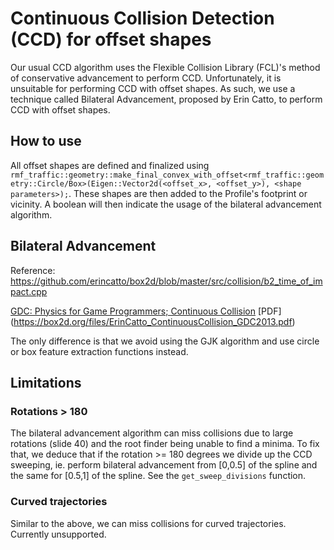# Continuous Collision Detection (CCD) for offset shapes

Our usual CCD algorithm uses the Flexible Collision Library (FCL)'s method of conservative advancement to perform CCD. Unfortunately, it is  unsuitable for performing CCD with offset shapes. As such, we use a technique called Bilateral Advancement, proposed by Erin Catto, to perform CCD with offset shapes.

## How to use 

All offset shapes are defined and finalized using `rmf_traffic::geometry::make_final_convex_with_offset<rmf_traffic::geometry::Circle/Box>(Eigen::Vector2d(<offset_x>, <offset_y>), <shape parameters>);`. These shapes are then added to the Profile's footprint or vicinity. A boolean will then indicate the usage of the bilateral advancement algorithm.

## Bilateral Advancement

Reference: https://github.com/erincatto/box2d/blob/master/src/collision/b2_time_of_impact.cpp

[GDC: Physics for Game Programmers; Continuous Collision](https://www.youtube.com/watch?v=7_nKOET6zwI)
[PDF] (https://box2d.org/files/ErinCatto_ContinuousCollision_GDC2013.pdf)

The only difference is that we avoid using the GJK algorithm and use circle or box feature extraction functions instead.

## Limitations

### Rotations > 180

The bilateral advancement algorithm can miss collisions due to large rotations (slide 40) and the root finder being unable to find a minima. To fix that, we deduce that if the rotation >= 180 degrees we divide up the CCD sweeping, ie. perform bilateral advancement from [0,0.5] of the spline and the same for [0.5,1] of the spline. See the `get_sweep_divisions` function.

### Curved trajectories

Similar to the above, we can miss collisions for curved trajectories. Currently unsupported.
